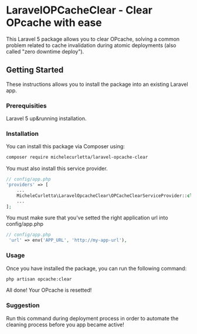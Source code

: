 # LaravelOPCacheClear - Clear OPcache with ease

This Laravel 5 package allows you to clear OPcache, solving a common problem related to cache invalidation during atomic deployments (also called "zero downtime deploy").

## Getting Started

These instructions allows you to install the package into an existing Laravel app.

### Prerequisities

Laravel 5 up&running installation.


### Installation

You can install this package via Composer using:

```bash
composer require michelecurletta/laravel-opcache-clear
```

You must also install this service provider.

```php
// config/app.php
'providers' => [
    ...
    MicheleCurletta\LaravelOpcacheClear\OPCacheClearServiceProvider::class,
    ...
];
```

You must make sure that you've setted the right application url into config/app.php

```php
// config/app.php
 'url' => env('APP_URL', 'http://my-app-url'),
```
### Usage

Once you have installed the package, you can run the following command:

```bash
php artisan opcache:clear
```
All done! Your OPcache is resetted!

### Suggestion

Run this command during deployment process in order to automate the cleaning process before you app became active!